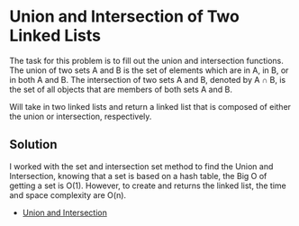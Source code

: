 # Union and Intersection of Two Linked Lists

The task for this problem is to fill out the union and intersection functions. 
The union of two sets A and B is the set of elements which are in A, in B, or in both A and B. 
The intersection of two sets A and B, denoted by A ∩ B, is the set of all objects that are members of both sets A and B.

Will take in two linked lists and return a linked list that is composed of either the union or intersection, respectively. 

## Solution

I worked with the set and intersection set method to find the Union and Intersection, 
knowing that a set is based on a hash table, the Big O of getting a set is O(1). However, 
to create and returns the linked list, the time and space complexity are O(n).

- [Union and Intersection](#Problem_6_Union_and_Intersection/Problem_6_Union_and_Intersection.py)
